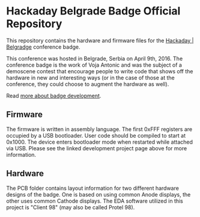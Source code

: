# Hackaday Belgrade Badge Official Repository

This repository contains the hardware and firmware files for the
[Hackaday | Belgradge](https://hackaday.io/belgrade/) conference badge.

This conference was hosted in Belgrade, Serbia on April 9th, 2016. The
conference badge is the work of Voja Antonic and was the subject of a
demoscene contest that encourage people to write code that shows off
the hardware in new and interesting ways (or in the case of those at
the conference, they could choose to augment the hardware as well).

Read [more about badge development](https://hackaday.io/project/9509-badge-for-hackaday-belgrade-conference).

## Firmware

The firmware is written in assembly language. The first 0xFFF registers are occupied by a USB bootloader. User
code should be compiled to start at 0x1000. The device enters bootloader mode when restarted while attached
via USB. Please see the linked development project page above for more information.

## Hardware

The PCB folder contains layout information for two different hardware designs of the badge.
One is based on using common Anode displays, the other uses common Cathode displays. The EDA software
utilized in this project is "Client 98" (may also be called Protel 98).
